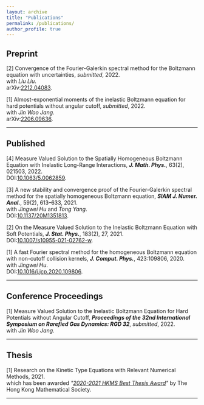 ```yaml
---
layout: archive
title: "Publications"
permalink: /publications/
author_profile: true
---
```




Preprint 
-----------
[2] Convergence of the Fourier-Galerkin spectral method for the Boltzmann equation with uncertainties, _submitted_, 2022.<br>
     with _Liu Liu_.<br>
     arXiv:[2212.04083](https://arxiv.org/abs/2206.09636). 

[1] Almost-exponential moments of the inelastic Boltzmann equation for hard potentials without angular cutoff, _submitted_, 2022.<br>
     with _Jin Woo Jang_.<br>
     arXiv:[2206.09636](https://arxiv.org/abs/2206.09636). 
     
-----------  


Published
-----
[4] Measure Valued Solution to the Spatially Homogeneous Boltzmann Equation with Inelastic Long-Range Interactions, _**J. Math. Phys.**_, 63(2), 021503, 2022.<br>
    DOI:[10.1063/5.0062859](https://doi.org/10.1063/5.0062859).

[3] A new stability and convergence proof of the Fourier-Galerkin spectral method for the spatially homogeneous Boltzmann equation, _**SIAM J. Numer. Anal.**_, 59(2), 613–633, 2021.<br>
    with _Jingwei Hu_ and _Tong Yang_.<br>
    DOI:[10.1137/20M1351813](https://doi.org/10.1137/20M1351813).
    
[2] On the Measure Valued Solution to the Inelastic Boltzmann Equation with Soft Potentials, _**J. Stat. Phys.**_, 183(2), 27, 2021. <br>
    DOI:[10.1007/s10955-021-02762-w](https://doi.org/10.1007/s10955-021-02762-w).

[1] A fast Fourier spectral method for the homogeneous Boltzmann equation with non-cutoff collision kernels, _**J. Comput. Phys.**_, 423:109806, 2020. <br>
    with _Jingwei Hu_.<br>
    DOI:[10.1016/j.jcp.2020.109806](https://doi.org/10.1016/j.jcp.2020.109806). 
    
 ---------
 
Conference Proceedings
-----

[1] Measure Valued Solution to the Inelastic Boltzmann Equation for Hard Potentials without Angular Cutoff, _**Proceedings of the 32nd International Symposium on Rarefied Gas Dynamics: RGD 32**_, _submitted_, 2022. <br>
    with _Jin Woo Jang_.<br>
    
 ---------
 

Thesis
-------
[1] Research on the Kinetic Type Equations with Relevant Numerical Methods, 2021.<br>
    which has been awarded _"[2020-2021 HKMS Best Thesis Award](/files/Best_Thesis_Award_KQ.pdf)"_ by The Hong Kong Mathematical Society.
    
-------
